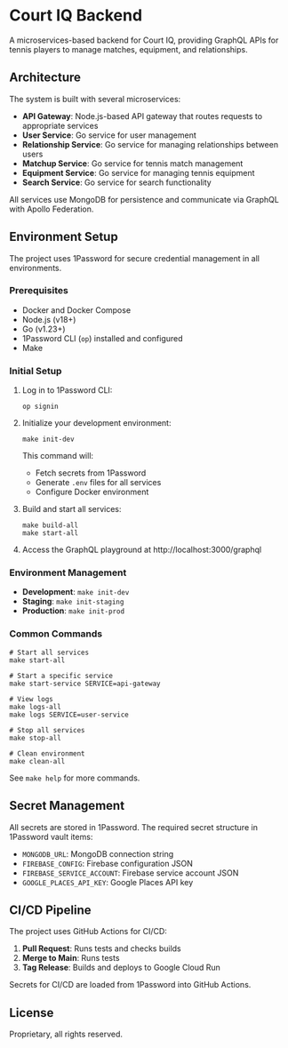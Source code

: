 # Court IQ Backend

A microservices-based backend for Court IQ, providing GraphQL APIs for tennis players to manage matches, equipment, and relationships.

## Architecture

The system is built with several microservices:

- **API Gateway**: Node.js-based API gateway that routes requests to appropriate services
- **User Service**: Go service for user management
- **Relationship Service**: Go service for managing relationships between users
- **Matchup Service**: Go service for tennis match management
- **Equipment Service**: Go service for managing tennis equipment
- **Search Service**: Go service for search functionality

All services use MongoDB for persistence and communicate via GraphQL with Apollo Federation.

## Environment Setup

The project uses 1Password for secure credential management in all environments.

### Prerequisites

- Docker and Docker Compose
- Node.js (v18+)
- Go (v1.23+)
- 1Password CLI (`op`) installed and configured
- Make

### Initial Setup

1. Log in to 1Password CLI:
   ```
   op signin
   ```

2. Initialize your development environment:
   ```
   make init-dev
   ```

   This command will:
   - Fetch secrets from 1Password
   - Generate `.env` files for all services
   - Configure Docker environment

3. Build and start all services:
   ```
   make build-all
   make start-all
   ```

4. Access the GraphQL playground at http://localhost:3000/graphql

### Environment Management

- **Development**: `make init-dev`
- **Staging**: `make init-staging`
- **Production**: `make init-prod`

### Common Commands

```
# Start all services
make start-all

# Start a specific service
make start-service SERVICE=api-gateway

# View logs
make logs-all
make logs SERVICE=user-service

# Stop all services
make stop-all

# Clean environment
make clean-all
```

See `make help` for more commands.

## Secret Management

All secrets are stored in 1Password. The required secret structure in 1Password vault items:

- `MONGODB_URL`: MongoDB connection string
- `FIREBASE_CONFIG`: Firebase configuration JSON
- `FIREBASE_SERVICE_ACCOUNT`: Firebase service account JSON
- `GOOGLE_PLACES_API_KEY`: Google Places API key

## CI/CD Pipeline

The project uses GitHub Actions for CI/CD:

1. **Pull Request**: Runs tests and checks builds
2. **Merge to Main**: Runs tests
3. **Tag Release**: Builds and deploys to Google Cloud Run

Secrets for CI/CD are loaded from 1Password into GitHub Actions.

## License

Proprietary, all rights reserved.